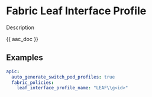 # Fabric Leaf Interface Profile

Description

{{ aac_doc }}

## Examples

```yaml
apic:
  auto_generate_switch_pod_profiles: true
  fabric_policies:
    leaf_interface_profile_name: "LEAF\\g<id>"
```
